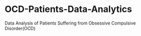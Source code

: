 # OCD-Patients-Data-Analytics
Data Analysis of Patients Suffering from Obsessive Compulsive Disorder(OCD) 
